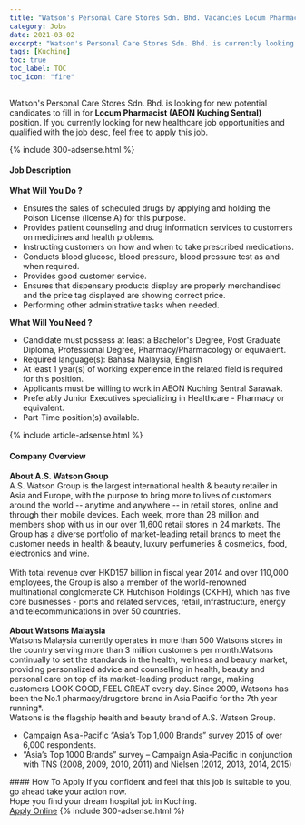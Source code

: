 ```yaml
---
title: "Watson's Personal Care Stores Sdn. Bhd. Vacancies Locum Pharmacist (AEON Kuching Sentral)" 
category: Jobs 
date: 2021-03-02 
excerpt: "Watson's Personal Care Stores Sdn. Bhd. is currently looking for suitable person to fill in the Locum Pharmacist (AEON Kuching Sentral) which positioned at Kuching" 
tags: [Kuching] 
toc: true 
toc_label: TOC 
toc_icon: "fire" 
--- 
```


<p>Watson's Personal Care Stores Sdn. Bhd. is looking for new potential candidates to fill in for <b>Locum Pharmacist (AEON Kuching Sentral)</b> position. If you currently looking for new healthcare job opportunities and qualified with the job desc, feel free to apply this job.
</p>{% include 300-adsense.html %} 
<div><div><h4>Job Description</h4></div><div><div><span><div><div><strong>What Will You Do ?</strong></div><ul><li>Ensures the sales of scheduled drugs by applying and holding the Poison License (license A) for this purpose.</li><li>Provides patient counseling and drug information services to customers on medicines and health problems.&#160;</li><li>Instructing customers on how and when to take prescribed medications.</li><li>Conducts blood glucose, blood pressure, blood pressure test as and when required.</li><li>Provides good customer service.</li><li>Ensures that dispensary products display are properly merchandised and the price tag displayed are showing correct price.</li><li>Performing other administrative tasks when needed.</li></ul><div><strong>What Will You Need ?</strong></div><ul><li>Candidate must possess at least a Bachelor's Degree, Post Graduate Diploma, Professional Degree, Pharmacy/Pharmacology or equivalent.</li><li>Required language(s): Bahasa Malaysia, English</li><li>At least 1 year(s) of working experience in the related field is required for this position.</li><li>Applicants must be willing to work in AEON Kuching Sentral Sarawak.</li><li>Preferably Junior Executives specializing in Healthcare - Pharmacy or equivalent.</li><li>Part-Time position(s) available.</li></ul></div></span></div></div></div> 
{% include article-adsense.html %} 
<div><div><h4>Company Overview</h4></div><div><div><span><div><div>
<strong>About A.S. Watson Group</strong></div>
<div>
	A.S. Watson Group is the largest international health &amp; beauty retailer in Asia and Europe, with the purpose to bring more to lives of customers around the world -- anytime and anywhere -- in retail stores, online and through their mobile devices. Each week, more than 28 million and members shop with us in our over 11,600 retail stores in 24 markets. The Group has a diverse portfolio of market-leading retail brands to meet the customer needs in health &amp; beauty, luxury perfumeries &amp; cosmetics, food, electronics and wine.</div>
<div>
<br>
	With total revenue over HKD157 billion in fiscal year 2014 and over 110,000 employees, the Group is also a member of the world-renowned multinational conglomerate CK Hutchison Holdings (CKHH), which has five core businesses - ports and related services, retail, infrastructure, energy and telecommunications in over 50 countries.<br>
<br>
<strong>About Watsons Malaysia</strong></div>
<div>
	Watsons Malaysia currently operates in more than 500 Watsons stores in the country serving more than 3 million customers per month.Watsons continually to set the standards in the health, wellness and beauty market, providing personalized advice and counselling in health, beauty and personal care on top of its market-leading product range, making customers LOOK GOOD, FEEL GREAT every day. Since 2009, Watsons has been the No.1 pharmacy/drugstore brand in Asia Pacific for the 7th year running*.<br>
	Watsons is the flagship health and beauty brand of A.S. Watson Group.</div>
<ul>
<li>
		Campaign Asia-Pacific &#8220;Asia&#8217;s Top 1,000 Brands&#8221; survey 2015 of over 6,000 respondents.</li>
<li>
		&#8220;Asia&#8217;s Top 1000 Brands&#8221; survey &#8211; Campaign Asia-Pacific in conjunction with TNS (2008, 2009, 2010, 2011) and Nielsen (2012, 2013, 2014, 2015)</li>
</ul></div></span></div></div></div> 
#### How To Apply 
If you confident and feel that this job is suitable to you, go ahead take your action now. <br/> 
Hope you find your dream hospital job in Kuching. <br/> 
<a href="https://www.jobstreet.com.my/en/job/locum-pharmacist-aeon-kuching-sentral-4491249?jobId=jobstreet-my-job-4491249" class="btn btn--warning" target="_blank" rel="nofollow noopenner">Apply Online</a> 
{% include 300-adsense.html %} 